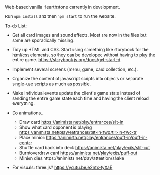 Web-based vanilla Hearthstone currently in development.

Run `npm install` and then `npm start` to run the website.

To-do List:

- Get all card images and sound effects. Most are now in the files but some are sporadically missing.

- Tidy up HTML and CSS. Start using something like storybook for the html/css elements, so they can be developed without having to play the entire game. https://storybook.js.org/docs/get-started

- Implement several screens (menu, game, card collection, etc.).

- Organize the content of javascript scripts into objects or separate single-use scripts as much as possible.

- Make individual events update the client's game state instead of sending the entire game state each time and having the client reload everything.

- Do animations...

  - Draw card https://animista.net/play/entrances/slit-in
  - Show what card opponent is playing https://animista.net/play/entrances/tilt-in-fwd/tilt-in-fwd-tr
  - Place minion https://animista.net/play/entrances/puff-in/puff-in-center
  - Shuffle card back into deck https://animista.net/play/exits/slit-out
  - Burn/overdraw card https://animista.net/play/exits/puff-out
  - Minion dies https://animista.net/play/attention/shake

- For visuals: three.js? https://youtu.be/e2ntx-fyXaE
